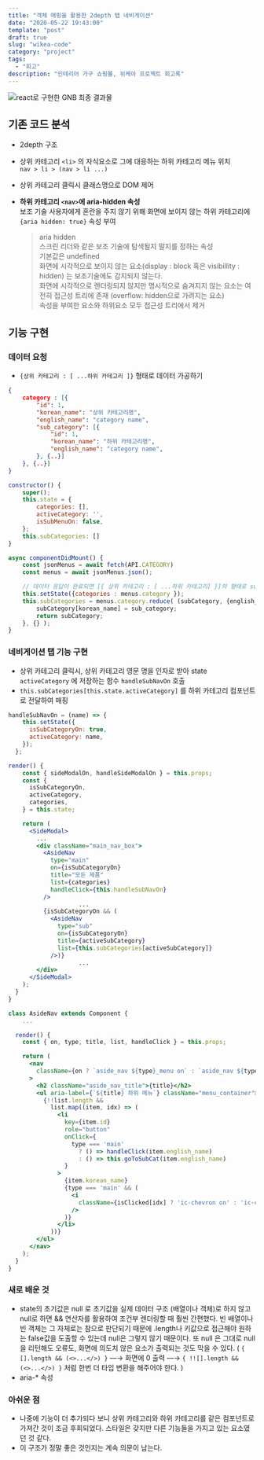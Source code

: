 ```yaml
---
title: "객체 매핑을 활용한 2depth 탭 네비게이션"
date: "2020-05-22 19:43:00"
template: "post"
draft: true
slug: "wikea-code"
category: "project"
tags:
  - "회고"
description: "인테리어 가구 쇼핑몰, 위케아 프로젝트 회고록"
---
```


![react로 구현한 GNB 최종 결과물](https://github.com/yesl-kim/yesl-kim.github.io/blob/develop/images/wikea-tab-navigation.gif)

## 기존 코드 분석

- 2depth 구조

- 상위 카테고리 `<li>` 의 자식요소로 그에 대응하는 하위 카테고리 메뉴 위치  
  `nav > li > (nav > li ...)`

- 상위 카테고리 클릭시 클래스명으로 DOM 제어

- **하위 카테고리 `<nav>`에 aria-hidden 속성**  
  보조 기술 사용자에게 혼란을 주지 않기 위해 화면에 보이지 않는 하위 카테고리에 `{aria hidden: true}` 속성 부여

  > aria hidden  
  > 스크린 리더와 같은 보조 기술에 탐색될지 말지를 정하는 속성  
  > 기본값은 undefined  
  > 화면에 시각적으로 보이지 않는 요소(display : block 혹은 visibillity : hidden) 는 보조기술에도 감지되지 않는다.  
  > 화면에 시각적으로 렌더링되지 않지만 명시적으로 숨겨지지 않는 요소는 여전히 접근성 트리에 존재 (overflow: hidden으로 가려지는 요소)  
  > 속성을 부여한 요소와 하위요소 모두 접근성 트리에서 제거

## 기능 구현

### 데이터 요청

- `{상위 카테고리 : [ ...하위 카테고리 ]}` 형태로 데이터 가공하기

```json
{
	category : [{
		"id": 1,
		"korean_name": "상위 카테고리명",
		"english_name": "category name",
		"sub_category": [{
			"id": 1,
			"korean_name": "하위 카테고리명",
			"english_name": "category name",
		}, {..}]
	}, {..}]
}
```

```jsx
constructor() {
	super();
	this.state = {
		categories: [],
		activeCategory: '',
		isSubMenuOn: false,
	};
	this.subCategories: []
}

async componentDidMount() {
	const jsonMenus = await fetch(API.CATEGORY)
	const menus = await jsonMenus.json();

	// 데이터 응답이 완료되면 [{ 상위 카테고리 : [ ...하위 카테고리] }]의 형태로 subCategories에 할당
	this.setState({categories : menus.category });
	this.subCategories = menus.category.reduce( (subCategory, {english_name, sub_category}) => {
		subCategory[korean_name] = sub_category;
		return subCategory;
	}, {} );
}
```

### 네비게이션 탭 기능 구현

- 상위 카테고리 클릭시, 상위 카테고리 영문 명을 인자로 받아 state `activeCategory` 에 저장하는 함수 `handleSubNavOn` 호출
- `this.subCategories[this.state.activeCategory]` 를 하위 카테고리 컴포넌트로 전달하여 매핑

```jsx
handleSubNavOn = (name) => {
    this.setState({
      isSubCategoryOn: true,
      activeCategory: name,
    });
  };

render() {
    const { sideModalOn, handleSideModalOn } = this.props;
    const {
      isSubCategoryOn,
      activeCategory,
      categories,
    } = this.state;

    return (
      <SideModal>
        ...
        <div className="main_nav_box">
          <AsideNav
            type="main"
            on={isSubCategoryOn}
            title="모든 제품"
            list={categories}
            handleClick={this.handleSubNavOn}
          />
					...
          {isSubCategoryOn && (
            <AsideNav
              type="sub"
              on={isSubCategoryOn}
              title={activeSubCategory}
              list={this.subCategories[activeSubCategory]}
            />)}
					...
        </div>
      </SideModal>
    );
  }
}
```

```jsx
class AsideNav extends Component {
	...

  render() {
    const { on, type, title, list, handleClick } = this.props;

    return (
      <nav
        className={on ? `aside_nav ${type}_menu on` : `aside_nav ${type}_menu`}
      >
        <h2 className="aside_nav_title">{title}</h2>
        <ul aria-label={`${title} 하위 메뉴`} className="menu_container">
          {!!list.length &&
            list.map((item, idx) => (
              <li
                key={item.id}
                role="button"
                onClick={
                  type === 'main'
                    ? () => handleClick(item.english_name)
                    : () => this.goToSubCat(item.english_name)
                }
              >
                {item.korean_name}
                {type === 'main' && (
                  <i
                    className={isClicked[idx] ? 'ic-chevron on' : 'ic-chevron'}
                  />
                )}
              </li>
            ))}
        </ul>
      </nav>
    );
  }
}
```

### 새로 배운 것

- state의 초기값은 null 로
  초기값을 실제 데이터 구조 (배열이나 객체)로 하지 않고 null로 하면 && 연산자를 활용하여 조건부 렌더링할 때 훨씬 간편했다.
  빈 배열이나 빈 객체는 그 자체로는 참으로 판단되기 때문에 .length나 키값으로 접근해야 원하는 false값을 도출할 수 있는데 null은 그렇지 않기 때문이다. 또 null 은 그대로 null을 리턴해도 오류도, 화면에 의도치 않은 요소가 출력되는 것도 막을 수 있다.
  ( `{ [].length && (<>...</>) }` —→ 화면에 0 출력 —→ `{ !![].length && (<>...</>) }` 처럼 한번 더 타입 변환을 해주어야 한다. )
- aria-\* 속성

### 아쉬운 점

- 나중에 기능이 더 추가되다 보니 상위 카테고리와 하위 카테고리를 같은 컴포넌트로 가져간 것이 조금 후회되었다. 스타일은 갖지만 다른 기능들을 가지고 있는 요소였던 것 같다.
- 이 구조가 정말 좋은 것인지는 계속 의문이 남는다.
